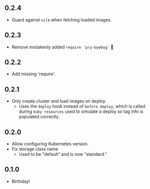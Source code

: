 ## 0.2.4
* Guard against `nil`s when fetching loaded images.

## 0.2.3
* Remove mistakenly added `require 'pry-byebug'` 🤦

## 0.2.2
* Add missing 'require'.

## 0.2.1
* Only create cluster and load images on deploy.
  - Uses the `deploy` hook instead of `before_deploy`, which is called during `kuby resources` used to simulate a deploy so tag info is populated correctly.

## 0.2.0
* Allow configuring Kubernetes version.
* Fix storage class name
  - Used to be "default" and is now "standard."

## 0.1.0
* Birthday!
